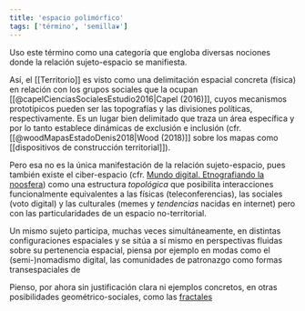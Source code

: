 ```yaml
---
title: 'espacio polimórfico'
tags: ['término', 'semilla❦']
---
```

 Uso este término como una categoría que engloba diversas nociones donde la relación sujeto-espacio se manifiesta.
 
 Así, el [[Territorio]] es visto como una delimitación espacial concreta (física) en relación con los grupos sociales que la ocupan [[@capelCienciasSocialesEstudio2016|Capel (2016)]], cuyos mecanismos prototípicos pueden ser las topografías y las divisiones políticas, respectivamente. Es un lugar bien delimitado que traza un área específica y por lo tanto establece dinámicas de exclusión e inclusión (cfr. [[@woodMapasEstadoDenis2018|Wood (2018)]] sobre los mapas como [[dispositivos de construcción territorial]]).
 
 Pero esa no es la única manifestación de la relación sujeto-espacio, pues también existe el ciber-espacio (cfr. [Mundo digital. Etnografiando la noosfera](https://dialnet.unirioja.es/servlet/libro?codigo=700643&fbclid=IwAR2qYafXPNN103PuPZbf0Sh6hVB9gXZP9gJkNLa5J24FLtnecK-cWFVkfYo)) como una estructura *topológica* que posibilita interacciones funcionalmente equivalentes a las físicas (teleconferencias), las sociales (voto digital) y las culturales (memes y *tendencias* nacidas en internet) pero con las particularidades de un espacio no-territorial.
 
 Un mismo sujeto participa, muchas veces simultáneamente, en distintas configuraciones espaciales y se sitúa a sí mismo en perspectivas fluidas sobre su pertenencia espacial, piensa por ejemplo en modas como el (semi-)nomadismo digital, las comunidades de patronazgo como formas transespaciales de 
 
 Pienso, por ahora sin justificación clara ni ejemplos concretos, en otras posibilidades geométrico-sociales, como las [fractales](https://www.fisica.unam.mx/personales/naumis/index_archivos/fractales.htm)
 